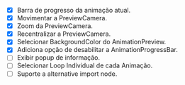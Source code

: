- [x] Barra de progresso da animação atual.
- [x] Movimentar a PreviewCamera.
- [x] Zoom da PreviewCamera.
- [x] Recentralizar a PreviewCamera.
- [x] Selecionar BackgroundColor do AnimationPreview.
- [x] Adiciona opção de desabilitar a AnimationProgressBar.
- [ ] Exibir popup de informação.
- [ ] Selecionar Loop Individual de cada Animação.
- [ ] Suporte a alternative import node.
